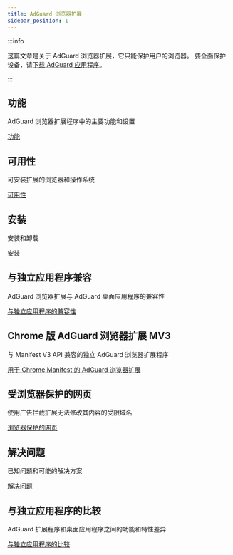 ```yaml
---
title: AdGuard 浏览器扩展
sidebar_position: 1
---
```


:::info

这篇文章是关于 AdGuard 浏览器扩展，它只能保护用户的浏览器。 要全面保护设备，请[下载 AdGuard 应用程序](https://adguard.com/download.html?auto=true)。

:::

## 功能

AdGuard 浏览器扩展程序中的主要功能和设置

[功能](/adguard-browser-extension/features)

## 可用性

可安装扩展的浏览器和操作系统

[可用性](/adguard-browser-extension/availability)

## 安装

安装和卸载

[安装](/adguard-browser-extension/installation)

## 与独立应用程序兼容

AdGuard 浏览器扩展与 AdGuard 桌面应用程序的兼容性

[与独立应用程序的兼容性](/adguard-browser-extension/compatibility)

## Chrome 版 AdGuard 浏览器扩展 MV3

与 Manifest V3 API 兼容的独立 AdGuard 浏览器扩展程序

[用于 Chrome Manifest 的 AdGuard 浏览器扩展](/adguard-browser-extension/mv3-version/)

## 受浏览器保护的网页

使用广告拦截扩展无法修改其内容的受限域名

[浏览器保护的网页](/adguard-browser-extension/protected-pages)

## 解决问题

已知问题和可能的解决方案

[解决问题](/adguard-browser-extension/solving-problems)

## 与独立应用程序的比较

AdGuard 扩展程序和桌面应用程序之间的功能和特性差异

[与独立应用程序的比较](/adguard-browser-extension/comparison-standalone)
